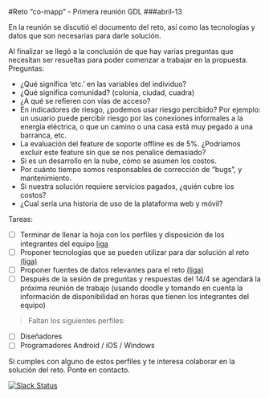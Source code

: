 #Reto “co-mapp” - Primera reunión GDL 
###abril-13


En la reunión se discutió el documento del reto, así como las tecnologías y datos que son necesarias para darle solución.

Al finalizar se llegó a la conclusión de que hay varias preguntas que necesitan ser resueltas para poder comenzar a trabajar en la propuesta.
Preguntas:

* ¿Qué significa ‘etc.’ en las variables del individuo?
* ¿Qué significa comunidad? (colonia, ciudad, cuadra)
* ¿A qué se refieren con vías de acceso?
* En indicadores de riesgo, ¿podemos usar riesgo percibido? Por ejemplo: un usuario puede percibir riesgo por las conexiones informales a la energía eléctrica, o que un camino o una casa está muy pegado a una barranca, etc.
* La evaluación del feature de soporte offline es de 5%. ¿Podríamos excluir este feature sin que se nos penalice demasiado?
* Si es un desarrollo en la nube, cómo se asumen los costos.
* Por cuánto tiempo somos responsables de corrección de “bugs”, y mantenimiento.
* Si nuestra solución requiere servicios pagados, ¿quién cubre los costos?
* ¿Cual sería una historia de uso de la plataforma web y móvil?

Tareas:

- [ ] Terminar de llenar la hoja con los perfiles y disposición de los integrantes del equipo [liga](https://docs.google.com/spreadsheets/d/1ouCfPQfTfrc145oZ6wCrB2HcaX67EpaYjZoUKDSpKe4/edit?usp=sharing)
- [ ] Proponer tecnologías que se pueden utilizar para dar solución al reto [(liga)](https://docs.google.com/spreadsheets/d/1xr5OQ5QfyA6zkELF3yBfuOQUp4VO_PmqDDeJdOxGG1k/edit?usp=sharing)
- [ ] Proponer fuentes de datos relevantes para el reto [(liga)](https://docs.google.com/spreadsheets/d/1wV4y7JBkIhCu4QLETMcnAram_hlkj8WZJ0q92ZxA4qk/edit#gid=0)
- [ ] Después de la sesión de preguntas y respuestas del 14/4 se agendará la próxima reunión de trabajo (usando doodle y tomando en cuenta la información de disponibilidad en horas que tienen los integrantes del equipo)

> Faltan los siguientes perfiles:

- [ ] Diseñadores
- [ ] Programadores Android / iOS / Windows

Si cumples con alguno de estos perfiles y te interesa colaborar en la solución del reto. Ponte en contacto.

[![Slack Status](http://codeandomexico-slack.herokuapp.com/badge.svg)](http://codeandomexico-slack.herokuapp.com/)

